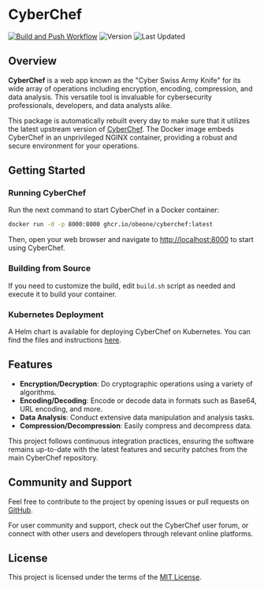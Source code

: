 # CyberChef

[![Build and Push Workflow](https://github.com/obeone/cyberchef-docker/actions/workflows/build-and-publish.yaml/badge.svg)](https://github.com/obeone/cyberchef-docker/actions/workflows/build-and-publish.yaml)
![Version](https://img.shields.io/github/v/tag/obeone/cyberchef-docker?label=version&style=plastic)
![Last Updated](https://img.shields.io/endpoint?url=https://gist.githubusercontent.com/obeone/876a9aed55cffad6054360c99ecf4093/raw/date.json)

## Overview

**CyberChef** is a web app known as the "Cyber Swiss Army Knife" for its wide array of operations including encryption, encoding, compression, and data analysis. This versatile tool is invaluable for cybersecurity professionals, developers, and data analysts alike.

This package is automatically rebuilt every day to make sure that it utilizes the latest upstream version of [CyberChef](https://github.com/gchq/CyberChef). The Docker image embeds CyberChef in an unprivileged NGINX container, providing a robust and secure environment for your operations.

## Getting Started

### Running CyberChef

Run the next command to start CyberChef in a Docker container:

```bash
docker run -d -p 8000:8000 ghcr.io/obeone/cyberchef:latest
```

Then, open your web browser and navigate to [http://localhost:8000](http://localhost:8000) to start using CyberChef.

### Building from Source

If you need to customize the build, edit `build.sh` script as needed and execute it to build your container.

### Kubernetes Deployment

A Helm chart is available for deploying CyberChef on Kubernetes. You can find the files and instructions [here](https://github.com/obeone/charts).

## Features

- **Encryption/Decryption**: Do cryptographic operations using a variety of algorithms.
- **Encoding/Decoding**: Encode or decode data in formats such as Base64, URL encoding, and more.
- **Data Analysis**: Conduct extensive data manipulation and analysis tasks.
- **Compression/Decompression**: Easily compress and decompress data.

This project follows continuous integration practices, ensuring the software remains up-to-date with the latest features and security patches from the main CyberChef repository.

## Community and Support

Feel free to contribute to the project by opening issues or pull requests on [GitHub](https://github.com/obeone/cyberchef-docker).

For user community and support, check out the CyberChef user forum, or connect with other users and developers through relevant online platforms.

## License

This project is licensed under the terms of the [MIT License](LICENSE).
